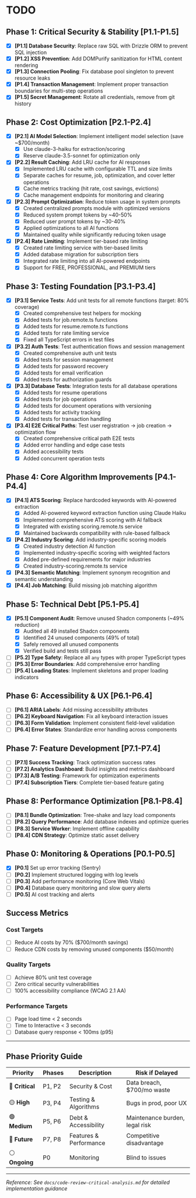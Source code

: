 # TODO

## Phase 1: Critical Security & Stability [P1.1-P1.5]

- [x] **[P1.1] Database Security**: Replace raw SQL with Drizzle ORM to prevent SQL injection
- [x] **[P1.2] XSS Prevention**: Add DOMPurify sanitization for HTML content rendering
- [x] **[P1.3] Connection Pooling**: Fix database pool singleton to prevent resource leaks
- [x] **[P1.4] Transaction Management**: Implement proper transaction boundaries for multi-step operations
- [x] **[P1.5] Secret Management**: Rotate all credentials, remove from git history

## Phase 2: Cost Optimization [P2.1-P2.4]

- [x] **[P2.1] AI Model Selection**: Implement intelligent model selection (save ~$700/month)
  - [x] Use claude-3-haiku for extraction/scoring
  - [x] Reserve claude-3.5-sonnet for optimization only
- [x] **[P2.2] Result Caching**: Add LRU cache for AI responses
  - [x] Implemented LRU cache with configurable TTL and size limits
  - [x] Separate caches for resume, job, optimization, and cover letter operations
  - [x] Cache metrics tracking (hit rate, cost savings, evictions)
  - [x] Cache management endpoints for monitoring and clearing
- [x] **[P2.3] Prompt Optimization**: Reduce token usage in system prompts
  - [x] Created centralized prompts module with optimized versions
  - [x] Reduced system prompt tokens by ~40-50%
  - [x] Reduced user prompt tokens by ~30-40%
  - [x] Applied optimizations to all AI functions
  - [x] Maintained quality while significantly reducing token usage
- [x] **[P2.4] Rate Limiting**: Implement tier-based rate limiting
  - [x] Created rate limiting service with tier-based limits
  - [x] Added database migration for subscription tiers
  - [x] Integrated rate limiting into all AI-powered endpoints
  - [x] Support for FREE, PROFESSIONAL, and PREMIUM tiers

## Phase 3: Testing Foundation [P3.1-P3.4]

- [x] **[P3.1] Service Tests**: Add unit tests for all remote functions (target: 80% coverage)
  - [x] Created comprehensive test helpers for mocking
  - [x] Added tests for job.remote.ts functions
  - [x] Added tests for resume.remote.ts functions
  - [x] Added tests for rate limiting service
  - [x] Fixed all TypeScript errors in test files
- [x] **[P3.2] Auth Tests**: Test authentication flows and session management
  - [x] Created comprehensive auth unit tests
  - [x] Added tests for session management
  - [x] Added tests for password recovery
  - [x] Added tests for email verification
  - [x] Added tests for authorization guards
- [x] **[P3.3] Database Tests**: Integration tests for all database operations
  - [x] Added tests for resume operations
  - [x] Added tests for job operations
  - [x] Added tests for document operations with versioning
  - [x] Added tests for activity tracking
  - [x] Added tests for transaction handling
- [x] **[P3.4] E2E Critical Paths**: Test user registration → job creation → optimization flow
  - [x] Created comprehensive critical path E2E tests
  - [x] Added error handling and edge case tests
  - [x] Added accessibility tests
  - [x] Added concurrent operation tests

## Phase 4: Core Algorithm Improvements [P4.1-P4.4]

- [x] **[P4.1] ATS Scoring**: Replace hardcoded keywords with AI-powered extraction
  - [x] Added AI-powered keyword extraction function using Claude Haiku
  - [x] Implemented comprehensive ATS scoring with AI fallback
  - [x] Integrated with existing scoring.remote.ts service
  - [x] Maintained backwards compatibility with rule-based fallback
- [x] **[P4.2] Industry Scoring**: Add industry-specific scoring models
  - [x] Created industry detection AI function
  - [x] Implemented industry-specific scoring with weighted factors
  - [x] Added pre-defined requirements for major industries
  - [x] Created industry-scoring.remote.ts service
- [x] **[P4.3] Semantic Matching**: Implement synonym recognition and semantic understanding
- [x] **[P4.4] Job Matching**: Build missing job matching algorithm

## Phase 5: Technical Debt [P5.1-P5.4]

- [x] **[P5.1] Component Audit**: Remove unused Shadcn components (~49% reduction)
  - [x] Audited all 49 installed Shadcn components
  - [x] Identified 24 unused components (49% of total)
  - [x] Safely removed all unused components
  - [x] Verified build and tests still pass
- [ ] **[P5.2] Type Safety**: Replace all `any` types with proper TypeScript types
- [ ] **[P5.3] Error Boundaries**: Add comprehensive error handling
- [ ] **[P5.4] Loading States**: Implement skeletons and proper loading indicators

## Phase 6: Accessibility & UX [P6.1-P6.4]

- [ ] **[P6.1] ARIA Labels**: Add missing accessibility attributes
- [ ] **[P6.2] Keyboard Navigation**: Fix all keyboard interaction issues
- [ ] **[P6.3] Form Validation**: Implement consistent field-level validation
- [ ] **[P6.4] Error States**: Standardize error handling across components

## Phase 7: Feature Development [P7.1-P7.4]

- [ ] **[P7.1] Success Tracking**: Track optimization success rates
- [ ] **[P7.2] Analytics Dashboard**: Build insights and metrics dashboard
- [ ] **[P7.3] A/B Testing**: Framework for optimization experiments
- [ ] **[P7.4] Subscription Tiers**: Complete tier-based feature gating

## Phase 8: Performance Optimization [P8.1-P8.4]

- [ ] **[P8.1] Bundle Optimization**: Tree-shake and lazy load components
- [ ] **[P8.2] Query Performance**: Add database indexes and optimize queries
- [ ] **[P8.3] Service Worker**: Implement offline capability
- [ ] **[P8.4] CDN Strategy**: Optimize static asset delivery

## Phase 0: Monitoring & Operations [P0.1-P0.5]

- [x] **[P0.1]** Set up error tracking (Sentry)
- [ ] **[P0.2]** Implement structured logging with log levels
- [ ] **[P0.3]** Add performance monitoring (Core Web Vitals)
- [ ] **[P0.4]** Database query monitoring and slow query alerts
- [ ] **[P0.5]** AI cost tracking and alerts

## Success Metrics

### Cost Targets

- [ ] Reduce AI costs by 70% ($700/month savings)
- [ ] Reduce CDN costs by removing unused components ($50/month)

### Quality Targets

- [ ] Achieve 80% unit test coverage
- [ ] Zero critical security vulnerabilities
- [ ] 100% accessibility compliance (WCAG 2.1 AA)

### Performance Targets

- [ ] Page load time < 2 seconds
- [ ] Time to Interactive < 3 seconds
- [ ] Database query response < 100ms (p95)

---

## Phase Priority Guide

| Priority        | Phases | Description            | Risk if Delayed                |
| --------------- | ------ | ---------------------- | ------------------------------ |
| 🔴 **Critical** | P1, P2 | Security & Cost        | Data breach, $700/mo waste     |
| 🟡 **High**     | P3, P4 | Testing & Algorithms   | Bugs in prod, poor UX          |
| 🟢 **Medium**   | P5, P6 | Debt & Accessibility   | Maintenance burden, legal risk |
| 🔵 **Future**   | P7, P8 | Features & Performance | Competitive disadvantage       |
| ⚪ **Ongoing**  | P0     | Monitoring             | Blind to issues                |

---

_Reference: See `docs/code-review-critical-analysis.md` for detailed implementation guidance_
